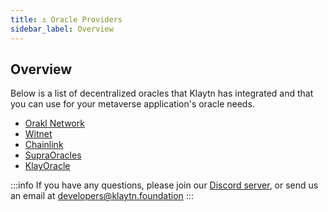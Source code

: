 ```yaml
---
title: ⚓ Oracle Providers
sidebar_label: Overview
---
```


## Overview <a id="Decentralized Oracle Providers"></a>

Below is a list of decentralized oracles that Klaytn has integrated and that you can use for your metaverse application's oracle needs.

* [Orakl Network](https://docs.orakl.network)
* [Witnet](https://docs.witnet.io/)
* [Chainlink](https://docs.chain.link/getting-started/conceptual-overview)
* [SupraOracles](https://data.supraoracles.com/networks/klaytn)
* [KlayOracle](https://www.klayoracle.com/)


:::info
If you have any questions, please join our [Discord server](https://discord.io/KlaytnOfficial), or send us an email at developers@klaytn.foundation
:::


